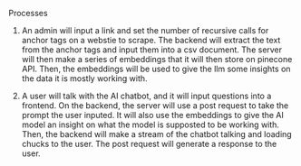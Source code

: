 Processes

1. An admin will input a link and set the number of recursive calls for anchor tags on a webstie to scrape.  The backend will extract the text from the anchor tags and input them into a csv document. The server will then make a series of embeddings that it will then store on pinecone API. Then, the embeddings will be used to give the llm some insights on the data it is mostly working with.


2. A user will talk with the AI chatbot, and it will input questions into a frontend. On the backend, the server will use a post request to take the prompt the user inputed. It will also use the embeddings to give the AI model an insight on what the model is supposted to be working with. Then, the backend will make a stream of the chatbot talking and loading chucks to the user. The post request will generate a response to the user.